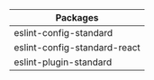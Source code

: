 | Packages |
| ---- | 
| eslint-config-standard |
| eslint-config-standard-react |
| eslint-plugin-standard |